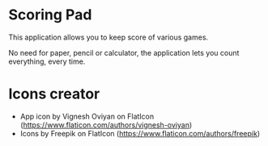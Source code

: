 # Scoring Pad

This application allows you to keep score of various games.

No need for paper, pencil or calculator, the application lets you count everything, every time.

# Icons creator

- App icon by Vignesh Oviyan on FlatIcon (https://www.flaticon.com/authors/vignesh-oviyan)
- Icons by Freepik on FlatIcon (https://www.flaticon.com/authors/freepik)
